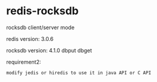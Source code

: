 # redis-rocksdb
rocksdb client/server mode

redis version: 3.0.6

rocksdb version: 4.1.0
	dbput
	dbget

requirement2:

	modify jedis or hiredis to use it in java API or C API
